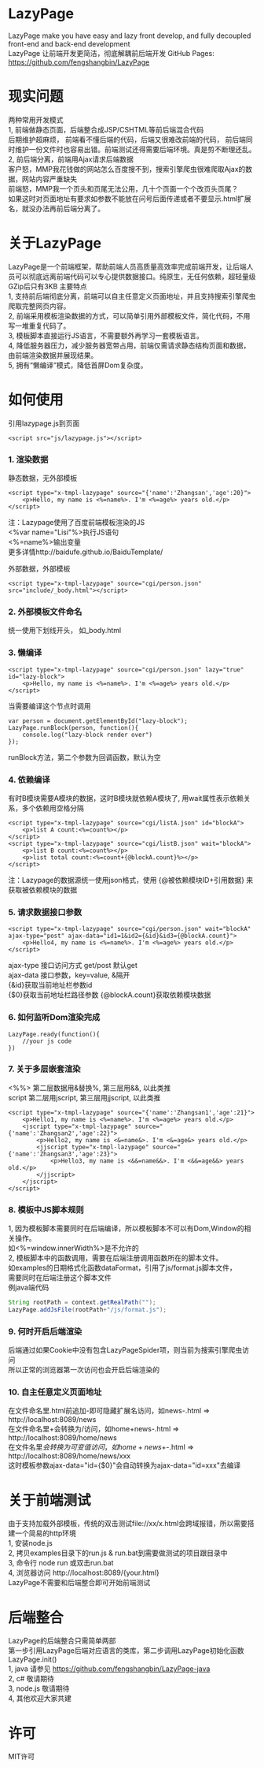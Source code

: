 # LazyPage
LazyPage make you have easy and lazy front develop, and fully decoupled front-end and back-end development  
LazyPage 让前端开发更简洁，彻底解耦前后端开发
GitHub Pages: https://github.com/fengshangbin/LazyPage
# 现实问题
两种常用开发模式  
1, 前端做静态页面，后端整合成JSP/CSHTML等前后端混合代码  
后期维护超麻烦， 前端看不懂后端的代码，后端又很难改前端的代码， 前后端同时维护一份文件时也容易出错。前端测试还得需要后端环境。真是剪不断理还乱。  
2, 前后端分离，前端用Ajax请求后端数据  
客户怒，MMP我花钱做的网站怎么百度搜不到，搜索引擎爬虫很难爬取Ajax的数据，网站内容严重缺失  
前端怒，MMP我一个页头和页尾无法公用，几十个页面一个个改页头页尾？  
如果这时对页面地址有要求如参数不能放在问号后面传递或者不要显示.html扩展名，就没办法再前后端分离了。
# 关于LazyPage
LazyPage是一个前端框架，帮助前端人员高质量高效率完成前端开发，让后端人员可以彻底远离前端代码可以专心提供数据接口。纯原生，无任何依赖，超轻量级GZip后只有3KB
主要特点  
1, 支持前后端彻底分离，前端可以自主任意定义页面地址，并且支持搜索引擎爬虫爬取完整网页内容。  
2, 前端采用模板渲染数据的方式，可以简单引用外部模板文件，简化代码，不用写一堆重复代码了。  
3, 模板脚本直接运行JS语言，不需要额外再学习一套模板语言。  
4, 降低服务器压力，减少服务器宽带占用，前端仅需请求静态结构页面和数据，由前端渲染数据并展现结果。  
5, 拥有“懒编译”模式，降低首屏Dom复杂度。
# 如何使用
引用lazypage.js到页面
```
<script src="js/lazypage.js"></script>
```
### 1. 渲染数据
静态数据，无外部模板
```
<script type="x-tmpl-lazypage" source="{'name':'Zhangsan','age':20}">
	<p>Hello, my name is <%=name%>. I'm <%=age%> years old.</p>
</script>
```
注：Lazypage使用了百度前端模板渲染的JS  
<%var name="Lisi"%>执行JS语句  
<%=name%>输出变量  
更多详情http://baidufe.github.io/BaiduTemplate/  
  
外部数据，外部模板
```
<script type="x-tmpl-lazypage" source="cgi/person.json" src="include/_body.html"></script>
```
### 2. 外部模板文件命名
统一使用下划线开头， 如_body.html
### 3. 懒编译
```
<script type="x-tmpl-lazypage" source="cgi/person.json" lazy="true" id="lazy-block">
	<p>Hello, my name is <%=name%>. I'm <%=age%> years old.</p>
</script>
```
当需要编译这个节点时调用
```
var person = document.getElementById("lazy-block");
LazyPage.runBlock(person, function(){
	console.log("lazy-block render over")
});
```
runBlock方法，第二个参数为回调函数，默认为空
### 4. 依赖编译
有时B模块需要A模块的数据，这时B模块就依赖A模块了, 用wait属性表示依赖关系，多个依赖用空格分隔
```
<script type="x-tmpl-lazypage" source="cgi/listA.json" id="blockA">
	<p>list A count:<%=count%></p>
</script>
<script type="x-tmpl-lazypage" source="cgi/listB.json" wait="blockA">
	<p>list B count:<%=count%></p>
	<p>list total count:<%=count+{@blockA.count}%></p>
</script>
```
注：Lazypage的数据源统一使用json格式，使用 {@被依赖模块ID+引用数据} 来获取被依赖模块的数据  
  
### 5. 请求数据接口参数
```
<script type="x-tmpl-lazypage" source="cgi/person.json" wait="blockA" ajax-type="post" ajax-data="id1=1&id2={&id}&id3={@blockA.count}">
	<p>Hello4, my name is <%=name%>. I'm <%=age%> years old.</p>
</script>
```
ajax-type 接口访问方式 get/post 默认get  
ajax-data 接口参数，key=value, &隔开  
{&id}获取当前地址栏参数id  
{$0}获取当前地址栏路径参数
{@blockA.count}获取依赖模块数据  
  
### 6. 如何监听Dom渲染完成
```
LazyPage.ready(function(){
	//your js code
})
```
### 7. 关于多层嵌套渲染
<%%> 第二层数据用&替换%, 第三层用&&, 以此类推  
script 第二层用jscript, 第三层用jjscript, 以此类推
```
<script type="x-tmpl-lazypage" source="{'name':'Zhangsan1','age':21}">
	<p>Hello1, my name is <%=name%>. I'm <%=age%> years old.</p>
	<jscript type="x-tmpl-lazypage" source="{'name':'Zhangsan2','age':22}">
		<p>Hello2, my name is <&=name&>. I'm <&=age&> years old.</p>
		<jjscript type="x-tmpl-lazypage" source="{'name':'Zhangsan3','age':23}">
			<p>Hello3, my name is <&&=name&&>. I'm <&&=age&&> years old.</p>
		</jjscript>
	</jscript>
</script>
```
### 8. 模板中JS脚本规则
1, 因为模板脚本需要同时在后端编译，所以模板脚本不可以有Dom,Window的相关操作。  
如<%=window.innerWidth%>是不允许的  
2, 模板脚本中的函数调用，需要在后端注册调用函数所在的脚本文件。  
如examples的日期格式化函数dataFormat，引用了js/format.js脚本文件，  
需要同时在后端注册这个脚本文件  
例java端代码
```java
String rootPath = context.getRealPath("");
LazyPage.addJsFile(rootPath+"/js/format.js");
```
### 9. 何时开启后端渲染
后端通过如果Cookie中没有包含LazyPageSpider项，则当前为搜索引擎爬虫访问  
所以正常的浏览器第一次访问也会开启后端渲染的
### 10. 自主任意定义页面地址
在文件命名里.html前追加-即可隐藏扩展名访问，如news-.html => http://localhost:8089/news  
在文件命名里+会转换为/访问，如home+news-.html => http://localhost:8089/home/news  
在文件名里$会转换为可变值访问，如home+news+$-.html  => http://localhost:8089/home/news/xxx  
这时模板参数ajax-data="id={$0}"会自动转换为ajax-data="id=xxx"去编译
# 关于前端测试
由于支持加载外部模板，传统的双击测试file://xx/x.html会跨域报错，所以需要搭建一个简易的http环境  
1, 安装node.js  
2, 拷贝examples目录下的run.js & run.bat到需要做测试的项目跟目录中  
3, 命令行 node run 或双击run.bat  
4, 浏览器访问 http://localhost:8089/{your.html}  
LazyPage不需要和后端整合即可开始前端测试
# 后端整合
LazyPage的后端整合只需简单两部  
第一步引用LazyPage后端对应语言的类库，第二步调用LazyPage初始化函数LazyPage.init()  
1, java 请参见 https://github.com/fengshangbin/LazyPage-java  
2, c# 敬请期待  
3, node.js 敬请期待  
4, 其他欢迎大家共建
# 许可
MIT许可